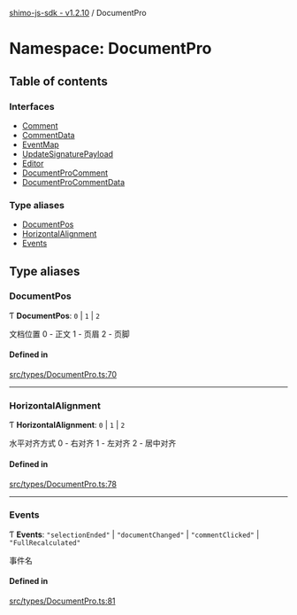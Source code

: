 [shimo-js-sdk - v1.2.10](/README.md) / DocumentPro

# Namespace: DocumentPro

## Table of contents

### Interfaces

- [Comment](/interfaces/DocumentPro.Comment.md)
- [CommentData](/interfaces/DocumentPro.CommentData.md)
- [EventMap](/interfaces/DocumentPro.EventMap.md)
- [UpdateSignaturePayload](/interfaces/DocumentPro.UpdateSignaturePayload.md)
- [Editor](/interfaces/DocumentPro.Editor.md)
- [DocumentProComment](/interfaces/DocumentPro.DocumentProComment.md)
- [DocumentProCommentData](/interfaces/DocumentPro.DocumentProCommentData.md)

### Type aliases

- [DocumentPos](/modules/DocumentPro.md#documentpos)
- [HorizontalAlignment](/modules/DocumentPro.md#horizontalalignment)
- [Events](/modules/DocumentPro.md#events)

## Type aliases

### DocumentPos

Ƭ **DocumentPos**: ``0`` \| ``1`` \| ``2``

文档位置
0 - 正文
1 - 页眉
2 - 页脚

#### Defined in

[src/types/DocumentPro.ts:70](https://github.com/byte9527/shimo-js-sdk/blob/main/src/types/DocumentPro.ts#L70)

___

### HorizontalAlignment

Ƭ **HorizontalAlignment**: ``0`` \| ``1`` \| ``2``

水平对齐方式
0 - 右对齐
1 - 左对齐
2 - 居中对齐

#### Defined in

[src/types/DocumentPro.ts:78](https://github.com/byte9527/shimo-js-sdk/blob/main/src/types/DocumentPro.ts#L78)

___

### Events

Ƭ **Events**: ``"selectionEnded"`` \| ``"documentChanged"`` \| ``"commentClicked"`` \| ``"FullRecalculated"``

事件名

#### Defined in

[src/types/DocumentPro.ts:81](https://github.com/byte9527/shimo-js-sdk/blob/main/src/types/DocumentPro.ts#L81)
